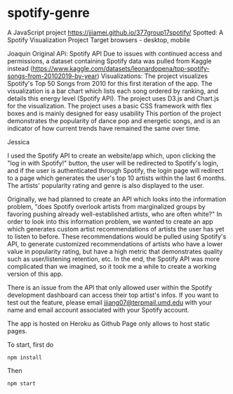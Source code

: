 # spotify-genre
A JavaScript project
https://jjiamei.github.io/377group17spotify/
Spotted: A Spotify Visualization Project
Target browsers - desktop, mobile

Joaquin
Original APi: Spotify API
Due to issues with continued access and permissions, a dataset containing Spotify data was pulled from Kaggle instead (https://www.kaggle.com/datasets/leonardopena/top-spotify-songs-from-20102019-by-year)
Visualizations: The project visualizes Spotify's Top 50 Songs from 2010 for this first iteration of the app. The visualization is a bar chart which lists each song ordered by ranking, and details this energy level (Spotify API). 
The project uses D3.js and Chart.js for the visualization. 
The project uses a basic CSS framework with flex boxes and is mainly designed for easy usability
This portion of the project demonstrates the popularity of dance pop and energetic songs, and is an indicator of how current trends have remained the same over time. 

Jessica

I used the Spotify API to create an website/app which, upon clicking the "log in with Spotify!" button, the user will be redirected to Spotify's login, and if the user is authenticated through Spotify, the login page will redirect to a page which generates the user's top 10 artists within the last 6 months. The artists' popularity rating and genre is also displayed to the user.

Originally, we had planned to create an API which looks into the information problem,  "does Spotify overlook artists from marginalized groups by favoring pushing already
well-established artists, who are often white?" In order to look into this information problem, we wanted to create an app which generates custom artist recommendations of 
artists the user has yet to listen to before. These recommendations would be pulled using Spotify's API, to generate customized recommendations of artists who have a lower 
value in popularity rating, but have a high metric that demonstrates quality such as user/listening retention, etc. In the end, the Spotify API was more complicated than
we imagined, so it took me a while to create a working version of this app. 

There is an issue from the API that only allowed user within the Spotify development dashboard can access their top artist's infos. If you want to test out the feature, please email jjiang07@terpmail.umd.edu with your name and email account associated with your Spotify account.

The app is hosted on Heroku as Github Page only allows to host static pages.

To start, first do 
```
npm install
```

Then
```
npm start
```